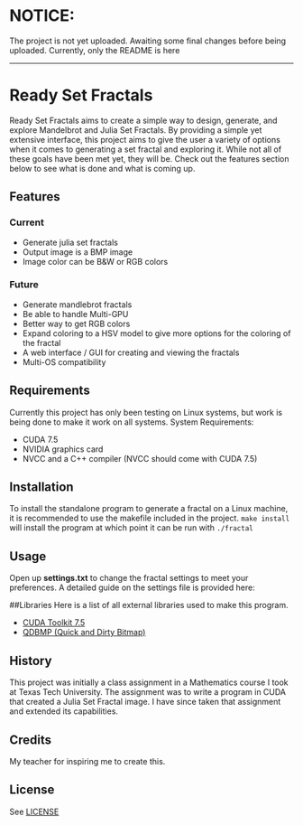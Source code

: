 # NOTICE:
The project is not yet uploaded. Awaiting some final changes before being uploaded. 
Currently, only the README is here


---


# Ready Set Fractals

Ready Set Fractals aims to create a simple way to design, generate, and explore Mandelbrot and Julia Set Fractals. By providing a simple yet extensive interface, this project aims to give the user a variety of options when it comes to generating a set fractal and exploring it. While not all of these goals have been met yet, they will be. Check out the features section below to see what is done and what is coming up.

## Features

### Current
- Generate julia set fractals
- Output image is a BMP image
- Image color can be B&W or RGB colors

### Future
- Generate mandlebrot fractals
- Be able to handle Multi-GPU
- Better way to get RGB colors
- Expand coloring to a HSV model to give more options for the coloring of the fractal
- A web interface / GUI for creating and viewing the fractals
- Multi-OS compatibility



## Requirements
Currently this project has only been testing on Linux systems, but work is being done to make it work on all systems. 
System Requirements:

 - CUDA 7.5
 - NVIDIA graphics card
 - NVCC and a C++ compiler (NVCC should come with CUDA 7.5)


## Installation

To install the standalone program to generate a fractal on a Linux machine, it is recommended to use the makefile included in the project. 
`make install` will install the program at which point it can be run with `./fractal`

## Usage
Open up **settings.txt** to change the fractal settings to meet your preferences. 
A detailed guide on the settings file is provided here:

##Libraries 
Here is a list of all external libraries used to make this program.

 - [CUDA Toolkit 7.5](https://developer.nvidia.com/cuda-toolkit)
 - [QDBMP (Quick and Dirty Bitmap)](http://qdbmp.sourceforge.net/)
 
## History

This project was initially a class assignment in a Mathematics course I took at Texas Tech University. The assignment was to write a program in CUDA that created a Julia Set Fractal image. I have since taken that assignment and extended its capabilities.

## Credits

My teacher for inspiring me to create this.

## License

See [LICENSE](https://github.com/asclines/ReadySetFractals/blob/master/LICENSE "MIT License")
